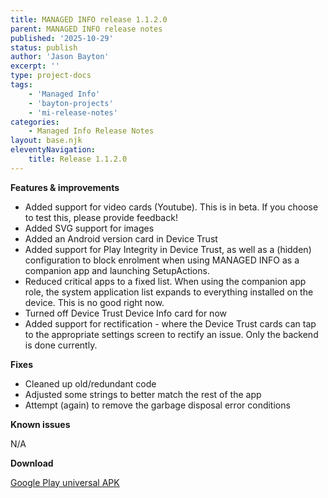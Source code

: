 ```yaml
---
title: MANAGED INFO release 1.1.2.0
parent: MANAGED INFO release notes
published: '2025-10-29'
status: publish
author: 'Jason Bayton'
excerpt: ''
type: project-docs
tags: 
    - 'Managed Info'
    - 'bayton-projects'
    - 'mi-release-notes'
categories: 
    - Managed Info Release Notes
layout: base.njk
eleventyNavigation: 
    title: Release 1.1.2.0
---
```


**Features & improvements**

- Added support for video cards (Youtube). This is in <span class="label label-green">beta</span>. If you choose to test this, please provide feedback!
- Added SVG support for images
- Added an Android version card in Device Trust
- Added support for Play Integrity in Device Trust, as well as a (hidden) configuration to block enrolment when using MANAGED INFO as a companion app and launching SetupActions.
- Reduced critical apps to a fixed list. When using the companion app role, the system application list expands to everything installed on the device. This is no good right now.
- Turned off Device Trust Device Info card for now
- Added support for rectification - where the Device Trust cards can tap to the appropriate settings screen to rectify an issue. Only the backend is done currently.

**Fixes**

- Cleaned up old/redundant code
- Adjusted some strings to better match the rest of the app
- Attempt (again) to remove the garbage disposal error conditions

**Known issues**

N/A

**Download**

[Google Play universal APK](https://cdn.bayton.org/download/projects/managed-info/mi_1120_universal.apk)